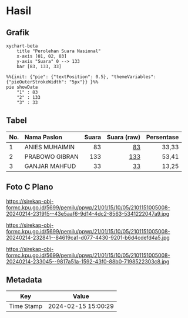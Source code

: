 # Hasil

## Grafik

```mermaid
xychart-beta
    title "Perolehan Suara Nasional"
    x-axis [01, 02, 03]
    y-axis "Suara" 0 --> 133
    bar [83, 133, 33]
```

```mermaid
%%{init: {"pie": {"textPosition": 0.5}, "themeVariables": {"pieOuterStrokeWidth": "5px"}} }%%
pie showData
    "1" : 83
    "2" : 133
    "3" : 33
```

## Tabel

| No. | Nama Paslon    | Suara | Suara (raw) | Persentase |
|:--- |:-------------- | -----:| -----------:| ----------:|
| 1   | ANIES MUHAIMIN | 83    | [83][p-1]   | 33,33      |
| 2   | PRABOWO GIBRAN | 133   | [133][p-2]  | 53,41      |
| 3   | GANJAR MAHFUD  | 33    | [33][p-3]   | 13,25      |


[p-1]: https://github.com/gigit-pemilu/pemilu-2024/blob/main/pilpres/hitung-suara/sub/21-kepulauan-riau/sub/01-bintan/sub/15-seri-kuala-lobam/sub/1005-tanjung-permai/sub/008-tps/sub/paslon-1.txt
[p-2]: https://github.com/gigit-pemilu/pemilu-2024/blob/main/pilpres/hitung-suara/sub/21-kepulauan-riau/sub/01-bintan/sub/15-seri-kuala-lobam/sub/1005-tanjung-permai/sub/008-tps/sub/paslon-2.txt
[p-3]: https://github.com/gigit-pemilu/pemilu-2024/blob/main/pilpres/hitung-suara/sub/21-kepulauan-riau/sub/01-bintan/sub/15-seri-kuala-lobam/sub/1005-tanjung-permai/sub/008-tps/sub/paslon-3.txt

## Foto C Plano

https://sirekap-obj-formc.kpu.go.id/5699/pemilu/ppwp/21/01/15/10/05/2101151005008-20240214-231915--43e5aaf6-9d14-4dc2-8563-5341222047a9.jpg

https://sirekap-obj-formc.kpu.go.id/5699/pemilu/ppwp/21/01/15/10/05/2101151005008-20240214-232841--84619ca1-d077-4430-9201-b6d4cdefd4a5.jpg

https://sirekap-obj-formc.kpu.go.id/5699/pemilu/ppwp/21/01/15/10/05/2101151005008-20240214-233045--9817a51a-1592-43f0-88b0-7198522303c8.jpg


## Metadata

| Key        | Value               |
| ---------- | ------------------- |
| Time Stamp | 2024-02-15 15:00:29 |




